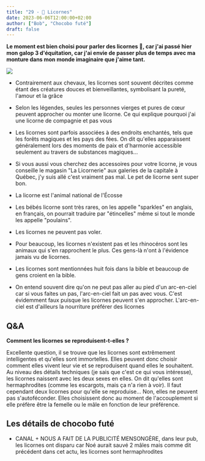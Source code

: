 ```yaml
---
title: "29 - 🦄 Licornes"
date: 2023-06-06T12:00:00+02:00
author: ["Bob", "Chocobo futé"]
draft: false
---
```


**Le moment est bien choisi pour parler des licornes 🦄, car j'ai passé hier mon galop 3 d'équitation, car j'ai envie de passer plus de temps avec ma monture dans mon monde imaginaire que j'aime tant.**

![](/img/29.jpg)

- Contrairement aux chevaux, les licornes sont souvent décrites comme étant des créatures douces et bienveillantes, symbolisant la pureté, l'amour et la grâce

- Selon les légendes, seules les personnes vierges et pures de cœur peuvent approcher ou monter une licorne. Ce qui explique pourquoi j'ai une licorne de compagnie et pas vous

- Les licornes sont parfois associées à des endroits enchantés, tels que les forêts magiques et les pays des fées. On dit qu'elles apparaissent généralement lors des moments de paix et d'harmonie accessible seulement au travers de substances magiques…

- Si vous aussi vous cherchez des accessoires pour votre licorne, je vous conseille le magasin "La Licornerie" aux galeries de la capitale à Québec, j'y suis allé c'est vraiment pas mal. Le pet de licorne sent super bon.

- La licorne est l'animal national de l'Écosse

- Les bébés licorne sont très rares, on les appelle "sparkles" en anglais, en français, on pourrait traduire par "étincelles" même si tout le monde les appelle "poulains".

- Les licornes ne peuvent pas voler.

- Pour beaucoup, les licornes n'existent pas et les rhinocéros sont les animaux qui s'en rapprochent le plus. Ces gens-là n'ont à l'évidence jamais vu de licornes.

- Les licornes sont mentionnées huit fois dans la bible et beaucoup de gens croient en la bible.

- On entend souvent dire qu'on ne peut pas aller au pied d'un arc-en-ciel car si vous faites un pas, l'arc-en-ciel fait un pas avec vous. C'est évidemment faux puisque les licornes peuvent s'en approcher. L'arc-en-ciel est d'ailleurs la nourriture préférer des licornes

## Q&A

**Comment les licornes se reproduisent-t-elles ?**

Excellente question, il se trouve que les licornes sont extrêmement intelligentes et qu'elles sont immortelles. Elles peuvent donc choisir comment elles vivent leur vie et se reproduisent quand elles le souhaitent.
Au niveau des détails techniques (je sais que c'est ce qui vous intéresse), les licornes naissent avec les deux sexes en elles. On dit qu'elles sont hermaphrodites (comme les escargots, mais ça n'a rien à voir). Il faut cependant deux licornes pour qu'elle se reproduise… Non, elles ne peuvent pas s'autoféconder. Elles choisissent donc au moment de l'accouplement si elle préfère être la femelle ou le mâle en fonction de leur préférence.

## Les détails de chocobo futé

- CANAL + NOUS A FAIT DE LA PUBLICITÉ MENSONGÈRE, dans leur pub, les licornes ont disparu car Noé aurait sauvé 2 mâles mais comme dit précédent dans cet actu, les licornes sont hermaphrodites
